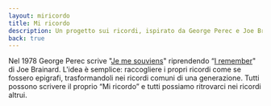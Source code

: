 ```yaml
---
layout: miricordo
title: Mi ricordo
description: Un progetto sui ricordi, ispirato da George Perec e Joe Brainard.
back: true
---
```


Nel 1978 George Perec scrive "[Je me souviens](http://www.amazon.com/gp/product/2012354564?ie=UTF8&tag=linusmat-20&linkCode=as2&camp=1789&creative=9325&creativeASIN=2012354564)" riprendendo “[I remember](http://www.amazon.com/gp/product/1887123482?ie=UTF8&tag=linusmat-20&linkCode=as2&camp=1789&creative=9325&creativeASIN=1887123482)" di Joe Brainard.
L'idea è semplice: raccogliere i propri ricordi come se fossero epigrafi, trasformandoli nei ricordi comuni di una generazione.
Tutti possono scrivere il proprio “Mi ricordo” e tutti possiamo ritrovarci nei ricordi altrui.
